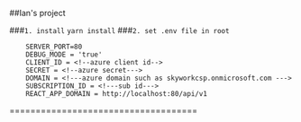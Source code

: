 ##Ian's project

###`1. install` 
	```
	yarn install
	```
###`2. set .env file in root`
```	
	SERVER_PORT=80
	DEBUG_MODE = 'true'
	CLIENT_ID = <!--azure client id-->
	SECRET = <!--azure secret--->
	DOMAIN = <!---azure domain such as skyworkcsp.onmicrosoft.com --->
	SUBSCRIPTION_ID = <!---sub id--->
	REACT_APP_DOMAIN = http://localhost:80/api/v1
```
====================================